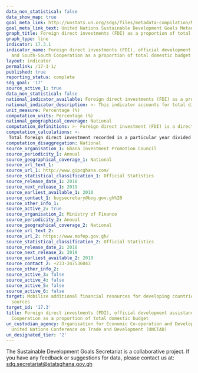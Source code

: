```yaml
---
data_non_statistical: false
data_show_map: true
goal_meta_link: http://unstats.un.org/sdgs/files/metadata-compilation/Metadata-Goal-17.pdf
goal_meta_link_text: United Nations Sustainable Development Goals Metadata (pdf 468kB)
graph_title: Foreign direct investments (FDI) as a proportion of total domestic budget
graph_type: line
indicator: 17.3.1
indicator_name: Foreign direct investments (FDI), official development assistance
  and South-South Cooperation as a proportion of total domestic budget
layout: indicator
permalink: /17-3-1/
published: true
reporting_status: complete
sdg_goal: '17'
source_active_1: true
data_non_statistical: false
national_indicator_available: Foreign direct investments (FDI) as a proportion of total domestic budget.
national_indicator_description: >- This indicator accounts for total direct investments made by foreign companies or individuals in all sectors of the Ghanaian economy for business interest. This is then expressed as a percentage of total domestic budget.
unit_measure: Percentage (%)
computation_units: Percentage (%)
national_geographical_coverage: National
computation_definitions: >- Foreign direct investment (FDI) is a direct business investment made in a country by a company or individual of another country. The objective of these investments may either be to establish a business operations or acquiring business assets in that country.
computation_calculations: >- 
 Total foreign direct investment recorded in a particular year divided by total government expenditure of that same year and multiplied by 100
computation_disaggregation: National
source_organisation_1: Ghana Investment Promotion Council
source_periodicity_1: Annual 
source_geographical_coverage_1: National
source_url_text_1: 
source_url_1: http://www.gipcghana.com/
source_statistical_classification_1: Official Statistics
source_release_date_1: 2018
source_next_release_1: 2019
source_earliest_available_1: 2010
source_contact_1: bogsecretary@bog.gov.gh%20
source_other_info_1:
source_active_2: true
source_organisation_2: Ministry of Finance
source_periodicity_2: Annual 
source_geographical_coverage_2: National
source_url_text_2: 
source_url_2: https://www.mofep.gov.gh/
source_statistical_classification_2: Official Statistics
source_release_date_2: 2018
source_next_release_2: 2019
source_earliest_available_2: 2010
source_contact_2: +233-247536043
source_other_info_2:
source_active_3: false
source_active_4: false
source_active_5: false
source_active_6: false
target: Mobilize additional financial resources for developing countries from multiple
  sources
target_id: '17.3'
title: Foreign direct investments (FDI), official development assistance and South-South
  Cooperation as a proportion of total domestic budget
un_custodian_agency: Organisation for Economic Co-operation and Development (OECD),
  United Nations Conference on Trade and Development (UNCTAD)
un_designated_tier: '2'
---
```


The Sustainable Development Goals Secretariat is a collaborative project. If you have any feedback or suggestions for data, please contact us at: sdg.secretariat@statsghana.gov.gh

